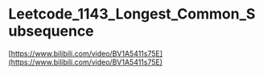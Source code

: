 # Leetcode_1143_Longest_Common_Subsequence

[https://www.bilibili.com/video/BV1A5411s75E](https://www.bilibili.com/video/BV1A5411s75E)